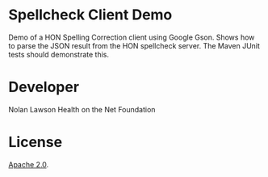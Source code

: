 Spellcheck Client Demo
=========================

Demo of a HON Spelling Correction client using Google Gson.  Shows how to parse the JSON result from the HON spellcheck server.  The Maven JUnit tests should demonstrate this.

Developer
=========

Nolan Lawson
Health on the Net Foundation

License
=========

[Apache 2.0][1].

[1]: http://www.apache.org/licenses/LICENSE-2.0.html
